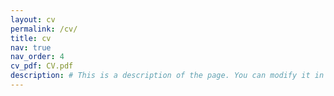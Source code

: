 ```yaml
---
layout: cv
permalink: /cv/
title: cv
nav: true
nav_order: 4
cv_pdf: CV.pdf
description: # This is a description of the page. You can modify it in 'pages/_cv.md'. You can also change or remove the top pdf download button.
---
```

